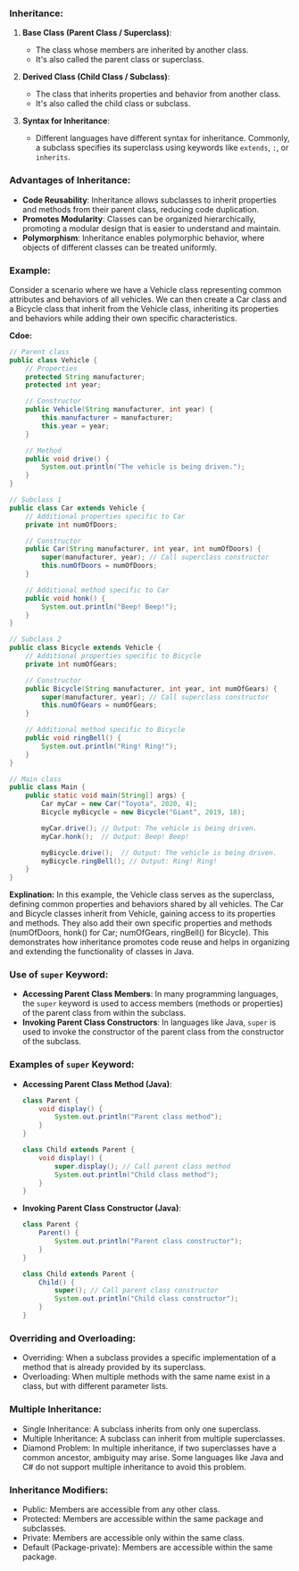 ### Inheritance:

1. **Base Class (Parent Class / Superclass)**:
   - The class whose members are inherited by another class.
   - It's also called the parent class or superclass.

2. **Derived Class (Child Class / Subclass)**:
   - The class that inherits properties and behavior from another class.
   - It's also called the child class or subclass.

3. **Syntax for Inheritance**:
   - Different languages have different syntax for inheritance. Commonly, a subclass specifies its superclass using keywords like `extends`, `:`, or `inherits`.

### Advantages of Inheritance:

- **Code Reusability**: Inheritance allows subclasses to inherit properties and methods from their parent class, reducing code duplication.
- **Promotes Modularity**: Classes can be organized hierarchically, promoting a modular design that is easier to understand and maintain.
- **Polymorphism**: Inheritance enables polymorphic behavior, where objects of different classes can be treated uniformly.

### Example:
Consider a scenario where we have a Vehicle class representing common attributes and behaviors of all vehicles. We can then create a Car class and a Bicycle class that inherit from the Vehicle class, inheriting its properties and behaviors while adding their own specific characteristics.

**Cdoe:**
```java
// Parent class
public class Vehicle {
    // Properties
    protected String manufacturer;
    protected int year;

    // Constructor
    public Vehicle(String manufacturer, int year) {
        this.manufacturer = manufacturer;
        this.year = year;
    }

    // Method
    public void drive() {
        System.out.println("The vehicle is being driven.");
    }
}

// Subclass 1
public class Car extends Vehicle {
    // Additional properties specific to Car
    private int numOfDoors;

    // Constructor
    public Car(String manufacturer, int year, int numOfDoors) {
        super(manufacturer, year); // Call superclass constructor
        this.numOfDoors = numOfDoors;
    }

    // Additional method specific to Car
    public void honk() {
        System.out.println("Beep! Beep!");
    }
}

// Subclass 2
public class Bicycle extends Vehicle {
    // Additional properties specific to Bicycle
    private int numOfGears;

    // Constructor
    public Bicycle(String manufacturer, int year, int numOfGears) {
        super(manufacturer, year); // Call superclass constructor
        this.numOfGears = numOfGears;
    }

    // Additional method specific to Bicycle
    public void ringBell() {
        System.out.println("Ring! Ring!");
    }
}

// Main class
public class Main {
    public static void main(String[] args) {
        Car myCar = new Car("Toyota", 2020, 4);
        Bicycle myBicycle = new Bicycle("Giant", 2019, 18);

        myCar.drive(); // Output: The vehicle is being driven.
        myCar.honk();  // Output: Beep! Beep!

        myBicycle.drive();  // Output: The vehicle is being driven.
        myBicycle.ringBell(); // Output: Ring! Ring!
    }
}
```
**Explination:**
In this example, the Vehicle class serves as the superclass, defining common properties and behaviors shared by all vehicles. The Car and Bicycle classes inherit from Vehicle, gaining access to its properties and methods. They also add their own specific properties and methods (numOfDoors, honk() for Car; numOfGears, ringBell() for Bicycle). This demonstrates how inheritance promotes code reuse and helps in organizing and extending the functionality of classes in Java.


### Use of `super` Keyword:

- **Accessing Parent Class Members**: In many programming languages, the `super` keyword is used to access members (methods or properties) of the parent class from within the subclass.
- **Invoking Parent Class Constructors**: In languages like Java, `super` is used to invoke the constructor of the parent class from the constructor of the subclass.

### Examples of `super` Keyword:

- **Accessing Parent Class Method (Java)**:
   ```java
   class Parent {
       void display() {
           System.out.println("Parent class method");
       }
   }

   class Child extends Parent {
       void display() {
           super.display(); // Call parent class method
           System.out.println("Child class method");
       }
   }
  ```

- **Invoking Parent Class Constructor (Java)**:
  ``` java
  class Parent {
      Parent() {
          System.out.println("Parent class constructor");
      }
  }
  
  class Child extends Parent {
      Child() {
          super(); // Call parent class constructor
          System.out.println("Child class constructor");
      }
  }
  ```


### Overriding and Overloading:
- Overriding: When a subclass provides a specific implementation of a method that is already provided by its superclass.
- Overloading: When multiple methods with the same name exist in a class, but with different parameter lists.

### Multiple Inheritance:
- Single Inheritance: A subclass inherits from only one superclass.
- Multiple Inheritance: A subclass can inherit from multiple superclasses.
- Diamond Problem: In multiple inheritance, if two superclasses have a common ancestor, ambiguity may arise. Some languages like Java and C# do not support multiple inheritance to avoid this problem.

### Inheritance Modifiers:
- Public: Members are accessible from any other class.
- Protected: Members are accessible within the same package and subclasses.
- Private: Members are accessible only within the same class.
- Default (Package-private): Members are accessible within the same package.
  
